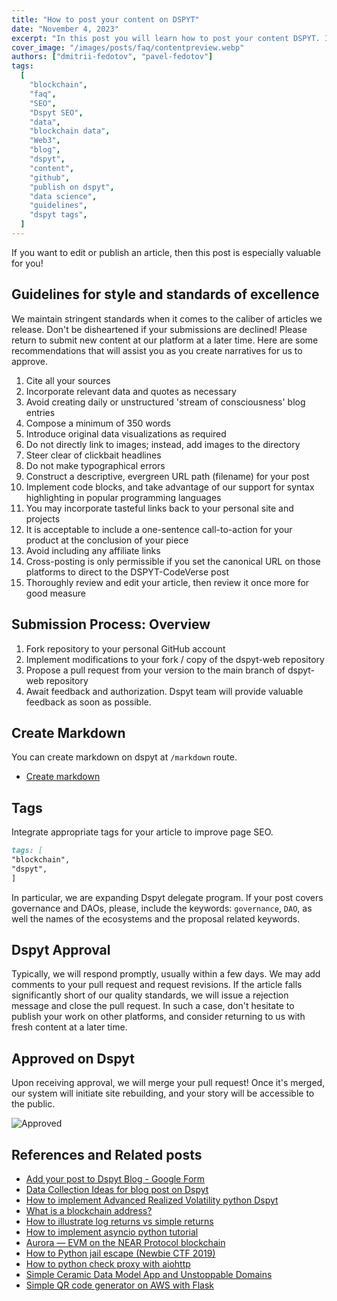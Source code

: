 ```yaml
---
title: "How to post your content on DSPYT"
date: "November 4, 2023"
excerpt: "In this post you will learn how to post your content DSPYT. If you want to edit or publish an article, then this post is especially for you!"
cover_image: "/images/posts/faq/contentpreview.webp"
authors: ["dmitrii-fedotov", "pavel-fedotov"]
tags:
  [
    "blockchain",
    "faq",
    "SEO",
    "Dspyt SEO",
    "data",
    "blockchain data",
    "Web3",
    "blog",
    "dspyt",
    "content",
    "github",
    "publish on dspyt",
    "data science",
    "guidelines",
    "dspyt tags",
  ]
---
```


If you want to edit or publish an article, then this post is especially valuable for you!

## Guidelines for style and standards of excellence

We maintain stringent standards when it comes to the caliber of articles we release. Don't be disheartened if your submissions are declined! Please return to submit new content at our platform at a later time. Here are some recommendations that will assist you as you create narratives for us to approve.

1. Cite all your sources
2. Incorporate relevant data and quotes as necessary
3. Avoid creating daily or unstructured 'stream of consciousness' blog entries
4. Compose a minimum of 350 words
5. Introduce original data visualizations as required
6. Do not directly link to images; instead, add images to the directory
7. Steer clear of clickbait headlines
8. Do not make typographical errors
9. Construct a descriptive, evergreen URL path (filename) for your post
10. Implement code blocks, and take advantage of our support for syntax highlighting in popular programming languages
11. You may incorporate tasteful links back to your personal site and projects
12. It is acceptable to include a one-sentence call-to-action for your product at the conclusion of your piece
13. Avoid including any affiliate links
14. Cross-posting is only permissible if you set the canonical URL on those platforms to direct to the DSPYT-CodeVerse post
15. Thoroughly review and edit your article, then review it once more for good measure

## Submission Process: Overview

1. Fork repository to your personal GitHub account
2. Implement modifications to your fork / copy of the dspyt-web repository
3. Propose a pull request from your version to the main branch of dspyt-web repository
4. Await feedback and authorization. Dspyt team will provide valuable feedback as soon as possible.

## Create Markdown

You can create markdown on dspyt at `/markdown` route.

- [Create markdown](https://dspyt.com/markdown)

## Tags

Integrate appropriate tags for your article to improve page SEO.

```md
tags: [
"blockchain",
"dspyt",
]
```

In particular, we are expanding Dspyt delegate program. If your post covers governance and DAOs, please, include the keywords: `governance`, `DAO`, as well the names of the ecosystems and the proposal related keywords.

## Dspyt Approval

Typically, we will respond promptly, usually within a few days. We may add comments to your pull request and request revisions. If the article falls significantly short of our quality standards, we will issue a rejection message and close the pull request. In such a case, don't hesitate to publish your work on other platforms, and consider returning to us with fresh content at a later time.

## Approved on Dspyt

Upon receiving approval, we will merge your pull request! Once it's merged, our system will initiate site rebuilding, and your story will be accessible to the public.

![Approved](/images/posts/faq/approved.webp)

## References and Related posts

- [Add your post to Dspyt Blog - Google Form](https://forms.gle/VyhbutzPbHFaviDJA)
- [Data Collection Ideas for blog post on Dspyt](https://dspyt.com/data_collection_ideas)
- [How to implement Advanced Realized Volatility python Dspyt](https://dspyt.com/advanced-realized-volatility-and-quarticity)
- [What is a blockchain address?](https://dspyt.com/what-is-blockchain-address)
- [How to illustrate log returns vs simple returns](https://dspyt.com/simple-returns-log-return-and-volatility-simple-introduction)
- [How to implement asyncio python tutorial](https://dspyt.com/simple-asynchronous-python-webscraper-tutorial)
- [Aurora — EVM on the NEAR Protocol blockchain](https://dspyt.com/aurora-near-protocol-evm)
- [How to Python jail escape (Newbie CTF 2019)](https://dspyt.com/how-to-python-jail-escape-newbie-ctf-2019)
- [How to python check proxy with aiohttp](https://dspyt.com/easy-proxy-scraper-and-proxy-usage-in-python)
- [Simple Ceramic Data Model App and Unstoppable Domains](https://dspyt.com/simple-app-with-ceramic-data-model-and-unstoppable-domains)
- [Simple QR code generator on AWS with Flask](https://dspyt.com/simple-qr-code-generator-on-aws-with-flask)

